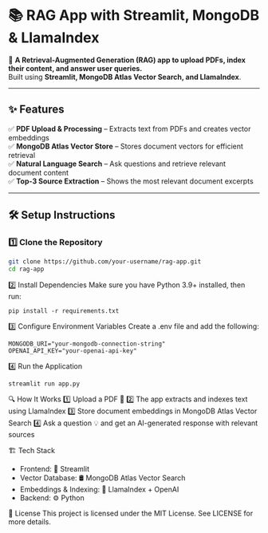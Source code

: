 # 📚 RAG App with Streamlit, MongoDB & LlamaIndex

🚀 **A Retrieval-Augmented Generation (RAG) app to upload PDFs, index their content, and answer user queries.**  
Built using **Streamlit, MongoDB Atlas Vector Search, and LlamaIndex**.

---

## ✨ Features

✅ **PDF Upload & Processing** – Extracts text from PDFs and creates vector embeddings  
✅ **MongoDB Atlas Vector Store** – Stores document vectors for efficient retrieval  
✅ **Natural Language Search** – Ask questions and retrieve relevant document content  
✅ **Top-3 Source Extraction** – Shows the most relevant document excerpts  

---

## 🛠️ Setup Instructions

### 1️⃣ Clone the Repository
```sh
git clone https://github.com/your-username/rag-app.git
cd rag-app
```


2️⃣ Install Dependencies
Make sure you have Python 3.9+ installed, then run:

```
pip install -r requirements.txt
```

3️⃣ Configure Environment Variables
Create a .env file and add the following:
```
MONGODB_URI="your-mongodb-connection-string"
OPENAI_API_KEY="your-openai-api-key"
```
4️⃣ Run the Application
```
streamlit run app.py
```

🔍 How It Works
1️⃣ Upload a PDF 📄
2️⃣ The app extracts and indexes text using LlamaIndex
3️⃣ Store document embeddings in MongoDB Atlas Vector Search
4️⃣ Ask a question 💡 and get an AI-generated response with relevant sources


🏗️ Tech Stack
- Frontend: 🎨 Streamlit
- Vector Database: 🛢️ MongoDB Atlas Vector Search
- Embeddings & Indexing: 🤖 LlamaIndex + OpenAI
- Backend: ⚙️ Python

📝 License
This project is licensed under the MIT License. See LICENSE for more details.

